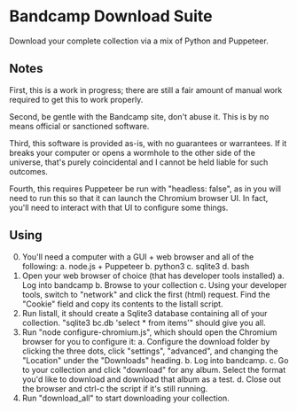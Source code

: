 # Bandcamp Download Suite

Download your complete collection via a mix of Python and Puppeteer.

## Notes

First, this is a work in progress; there are still a fair amount of
manual work required to get this to work properly.

Second, be gentle with the Bandcamp site, don't abuse it. This is by no
means official or sanctioned software.

Third, this software is provided as-is, with no guarantees or warrantees.
If it breaks your computer or opens a wormhole to the other side of the
universe, that's purely coincidental and I cannot be held liable for such
outcomes.

Fourth, this requires Puppeteer be run with "headless: false", as in you
will need to run this so that it can launch the Chromium browser UI. In fact,
you'll need to interact with that UI to configure some things.

## Using

0. You'll need a computer with a GUI + web browser and all of the following:
  a. node.js + Puppeteer
  b. python3
  c. sqlite3
  d. bash
1. Open your web browser of choice (that has developer tools installed)
  a. Log into bandcamp
  b. Browse to your collection
  c. Using your developer tools, switch to "network" and click the first
     (html) request. Find the "Cookie" field and copy its contents to
     the listall script.
2. Run listall, it should create a Sqlite3 database containing all of your
   collection. "sqlite3 bc.db 'select * from items'" should give you all.
3. Run "node configure-chromium.js", which should open the Chromium browser for you to configure it:
   a. Configure the download folder by clicking the three dots, click "settings", "advanced", and changing the "Location" under the "Downloads" heading.
   b. Log into bandcamp.
   c. Go to your collection and click "download" for any album. Select the
      format you'd like to download and download that album as a test.
   d. Close out the browser and ctrl-c the script if it's still running.
4. Run "download_all" to start downloading your collection.

